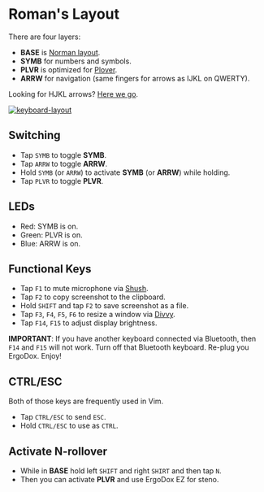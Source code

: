 # Roman's Layout

There are four layers:

- **BASE** is [Norman layout](https://normanlayout.info/).
- **SYMB** for numbers and symbols.
- **PLVR** is optimized for [Plover](http://www.openstenoproject.org).
- **ARRW** for navigation (same fingers for arrows as IJKL on QWERTY).

Looking for HJKL arrows? [Here we
go](../romanzolotarev-norman-plover-osx-hjkl/).

[![keyboard-layout](https://i.imgur.com/kseXR4Z.png)](http://www.keyboard-layout-editor.com/#/gists/8ebcb701ecb763944417)

## Switching

- Tap `SYMB` to toggle **SYMB**.
- Tap `ARRW` to toggle **ARRW**.
- Hold `SYMB` (or `ARRW`) to activate **SYMB** (or **ARRW**) while holding.
- Tap `PLVR` to toggle **PLVR**.

## LEDs

- Red: SYMB is on.
- Green: PLVR is on.
- Blue: ARRW is on.

## Functional Keys

- Tap `F1` to mute microphone via [Shush](http://mizage.com/shush/).
- Tap `F2` to copy screenshot to the clipboard.
- Hold `SHIFT` and tap `F2` to save screenshot as a file.
- Tap `F3`, `F4`, `F5`, `F6` to resize a window via [Divvy](http://mizage.com/divvy/).
- Tap `F14`, `F15` to adjust display brightness.

**IMPORTANT**: If you have another keyboard connected via Bluetooth, then
`F14` and `F15` will not work. Turn off that Bluetooth keyboard. Re-plug
you ErgoDox. Enjoy!

## CTRL/ESC

Both of those keys are frequently used in Vim.

- Tap `CTRL/ESC` to send `ESC`.
- Hold `CTRL/ESC` to use as `CTRL`.

## Activate N-rollover

- While in **BASE** hold left `SHIFT` and right `SHIRT` and then tap `N`.
- Then you can activate **PLVR** and use ErgoDox EZ for steno.
